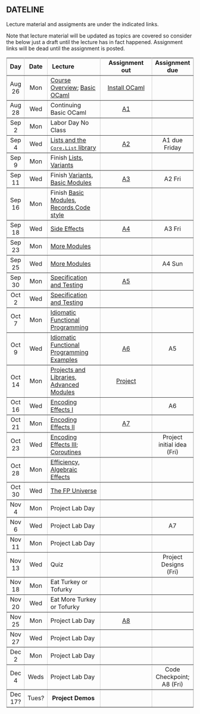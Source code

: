 ## DATELINE

Lecture material and assigments are under the indicated links.  

Note that lecture material will be updated as topics are covered so consider the below just a draft until the lecture has in fact happened.  Assignment links will be dead until the assignment is posted.

<table class="date" width="100%" border="1" cellspacing="0" cellpadding="0" bordercolor="#CCCCCC">
        <tr> 
          <td width="8%"> 
            <div align="center" class="heading"><strong>Day</strong></div>
          </td>
          <td width="8%"> 
            <div align="center" class="heading"><strong>Date</strong></div>
          </td>
          <td width="30%"> 
            <div align="left" class="heading">&nbsp;<strong>Lecture</strong></div>
          </td>
            <td width="30%">
            <div align="center" class="heading"><strong>Assignment out</strong></div>
          </td>
          <td width="15%"> 
            <div align="center" class="heading"><strong>Assignment due</strong></div>
          </td>
        </tr>
        <tr> 
          <td width="8%"> 
            <div align="center" class="body">Aug 26</div>
          </td>
          <td width="8%"> 
            <div align="center" class="body">Mon</div>
          </td>
          <td width="30%"> 
            <div align="left" class="body"><a href="lecture/intro.html">Course Overview</a>; <a href="lecture/basic-ocaml.html">Basic OCaml</a>
	    </div>
          </td>
          <td width="30%"> 
            <div align="center" class="body"><a href="coding.html">Install OCaml</a>
	    </div>
          </td>
          <td width="15%"> 
            <div align="center" class="body">&nbsp;</div>
          </td>
        </tr>
        <tr> 
          <td width="8%"> 
            <div align="center" class="body">Aug 28</div>
          </td>
          <td width="8%"> 
            <div align="center" class="body">Wed</div>
          </td>
          <td width="30%"> 
            <div align="left" class="body">Continuing Basic OCaml
	    </div> 
          </td>
          <td width="30%"> 
            <div align="center" class="body"><a href="assignments/assignment1.html">A1</a></div>
          </td>
          <td width="15%"> 
            <div align="center" class="body">&nbsp;</div>
          </td>
        </tr>
        <tr> 
          <td width="8%"> 
            <div align="center" class="body">Sep 2</div>
          </td>
          <td width="8%"> 
            <div align="center" class="body">Mon</div>
          </td>
          <td width="30%"> 
            <div align="left" class="body">Labor Day No Class</div>
          </td>
          <td width="30%"> 
            <div align="center" class="body">&nbsp;</div>
          </td>
          <td width="15%"> 
            <div align="center" class="body">&nbsp;</div>
          </td>
        </tr>
        <tr> 
          <td width="8%"> 
            <div align="center" class="body">Sep 4</div>
          </td>
          <td width="8%"> 
            <div align="center" class="body">Wed</div>
          </td>
          <td width="30%"> 
            <div align="left" class="body"><a href="lecture/lists.html">Lists and the <tt>Core.List</tt> library</a></div>
          </td>
          <td width="30%"> 
            <div align="center" class="body"><a href="assignments/assignment2.html">A2</a></div>
          </td>
          <td width="15%"> 
            <div align="center" class="body">A1 due Friday</div>
          </td>
        </tr>
        <tr> 
          <td width="8%"> 
            <div align="center" class="body">Sep 9</div>
          </td>
          <td width="8%"> 
            <div align="center" class="body">Mon</div>
          </td>
          <td width="30%"> 
            <div align="left" class="body">Finish <a href="lecture/lists.html">Lists</a>,  <a href="lecture/variants.html">Variants</a></div>
          </td>
          <td width="30%"> 
            <div align="center" class="body">&nbsp;</div>
          </td>
          <td width="15%"> 
            <div align="center" class="body">&nbsp;</div>
          </td>
        </tr>
        <tr> 
          <td width="8%"> 
            <div align="center" class="body">Sep 11</div>
          </td>
          <td width="8%"> 
            <div align="center" class="body">Wed</div>
          </td>
          <td width="30%"> 
            <div align="left" class="body"> Finish <a href="lecture/variants.html">Variants</a>, <a href="lecture/basic-modules.html">Basic Modules</a></div>
          </td>
          <td width="30%"> 
            <div align="center" class="body"><a href="assignments/assignment3.html">A3</a></div>
          </td>
          <td width="15%"> 
            <div align="center" class="body">A2 Fri</div>
          </td>
        </tr>
        <tr> 
          <td width="8%"> 
            <div align="center" class="body">Sep 16</div>
          </td>
          <td width="8%"> 
            <div align="center" class="body">Mon</div>
          </td>
          <td width="30%"> 
            <div align="left" class="body">Finish <a href="lecture/basic-modules.html">Basic Modules</a>, <a href="lecture/records.html">Records</a>,<a href="style-guide.html">Code style</a></div>
          </td>
          <td width="30%"> 
            <div align="center" class="body">&nbsp;</div>
          </td>
          <td width="15%"> 
            <div align="center" class="body">&nbsp;</div>
          </td>
        </tr>
        <tr> 
          <td width="8%"> 
            <div align="center" class="body">Sep 18</div>
          </td>
          <td width="8%"> 
            <div align="center" class="body">Wed</div>
          </td>
          <td width="30%"> 
            <div align="left" class="body"><a href="lecture/side-effects.html">Side Effects</a></div>
          </td>
          <td width="30%"> 
            <div align="center" class="body"><a href="assignments/assignment4.html">A4</a></div>
          </td>
          <td width="15%"> 
            <div align="center" class="body">A3 Fri</div>
          </td>
        </tr>
        <tr> 
          <td width="8%"> 
            <div align="center" class="body">Sep 23</div>
          </td>
          <td width="8%"> 
            <div align="center" class="body">Mon</div>
          </td>
          <td width="30%"> 
            <div align="left" class="body"><a href="lecture/more-modules.html">More Modules</a></div>
          </td>
          <td width="30%"> 
            <div align="center" class="body">&nbsp;</div>
          </td>
          <td width="15%"> 
            <div align="center" class="body">&nbsp;</div>
          </td>
        </tr>
        <tr> 
          <td width="8%"> 
            <div align="center" class="body">Sep 25</div>
          </td>
          <td width="8%"> 
            <div align="center" class="body">Wed</div>
          </td>
          <td width="30%"> 
            <div align="left" class="body"><a href="lecture/more-modules.html">More Modules</a></div>
          </td>
          <td width="30%"> 
            <div align="center" class="body">&nbsp;</div>
          </td>
          <td width="15%"> 
            <div align="center" class="body">A4 Sun</div>
          </td>
        </tr>
        <tr> 
          <td width="8%"> 
            <div align="center" class="body">Sep 30</div>
          </td>
          <td width="8%"> 
            <div align="center" class="body">Mon</div>
          </td>
          <td width="30%"> 
            <div align="left" class="body"><a href="lecture/specification-test.html">Specification and Testing</a></div>
          </td>
          <td width="30%"> 
            <div align="center" class="body"><a href="assignments/assignment5.html">A5</a></div>
          </td>
          <td width="15%"> 
            <div align="center" class="body">&nbsp;</div>
          </td>
        </tr>
        <tr> 
          <td width="8%"> 
            <div align="center" class="body">Oct 2</div>
          </td>
          <td width="8%"> 
            <div align="center" class="body">Wed</div>
          </td>
          <td width="30%"> 
            <div align="left" class="body"><a href="lecture/specification-test.html">Specification and Testing</a></div>
          </td>
          <td width="30%"> 
            <div align="center" class="body">&nbsp;</div>
          </td>
          <td width="15%"> 
            <div align="center" class="body">&nbsp;</div>
          </td>
        </tr>
       <tr> 
          <td width="8%"> 
            <div align="center" class="body">Oct 7</div>
          </td>
          <td width="8%"> 
            <div align="center" class="body">Mon</div>
          </td>
          <td width="30%"> 
            <div align="left" class="body"><a href="lecture/idiomatic-fp.html">Idiomatic Functional Programming</a></div>
          </td>
          <td width="30%"> 
            <div align="center" class="body">&nbsp;</div>
          </td>
          <td width="15%"> 
            <div align="center" class="body">&nbsp;</div>
          </td>
        </tr>
       <tr> 
          <td width="8%"> 
            <div align="center" class="body">Oct 9</div>
          </td>
          <td width="8%"> 
            <div align="center" class="body">Wed</div>
          </td>
          <td width="30%"> 
            <div align="left" class="body"><a href="lecture/idiomatic-fp.html#examples">Idiomatic Functional Programming Examples</a></div>
          </td>
          <td width="30%"> 
            <div align="center" class="body"><a href="assignments/assignment6.html">A6</a></div>
          </td>
          <td width="15%"> 
            <div align="center" class="body">A5</div>
          </td>
        </tr>
        <tr> 
          <td width="8%"> 
            <div align="center" class="body">Oct 14</div>
          </td>
          <td width="8%"> 
            <div align="center" class="body">Mon</div>
          </td>
          <td width="30%"> 
            <div align="left" class="body"><a href="assignments/project.html">Projects and Libraries</a>, <a href="lecture/advanced_modules.ml">Advanced Modules</a></div>
          </td>
          <td width="30%"> 
            <div align="center" class="body"><a href="assignments/project.html">Project</a></div>
          </td>
          <td width="15%"> 
            <div align="center" class="body">&nbsp;</div>
          </td>
        </tr>
        <tr> 
          <td width="8%"> 
            <div align="center" class="body">Oct 16</div>
          </td>
          <td width="8%"> 
            <div align="center" class="body">Wed</div>
          </td>
          <td width="30%"> 
            <div align="left" class="body"><a href="lecture/encoding_effects.ml">Encoding Effects I</a></div>
          </td>
          <td width="30%"> 
            <div align="center" class="body">&nbsp;</div>
          </td>
          <td width="15%"> 
            <div align="center" class="body">A6</div>
          </td>
        </tr>
        <tr> 
          <td width="8%"> 
            <div align="center" class="body">Oct 21</div>
          </td>
          <td width="8%"> 
            <div align="center" class="body">Mon</div>
          </td>
          <td width="30%"> 
            <div align="left" class="body"><a href="lecture/encoding_effects.ml">Encoding Effects II</a></div>
          </td>
          <td width="30%"> 
            <div align="center" class="body"><a href="assignments/assignment7.html">A7</a></div>
          </td>
          <td width="15%"> 
            <div align="center" class="body">&nbsp;</div>
          </td>
        </tr>
        <tr> 
          <td width="8%"> 
            <div align="center" class="body">Oct 23</div>
          </td>
          <td width="8%"> 
            <div align="center" class="body">Wed</div>
          </td>
          <td width="30%"> 
            <div align="left" class="body"><a href="lecture/encoding_effects.ml">Encoding Effects III</a>; <a href="lecture/coroutines.html">Coroutines</a></div>
          </td>
          <td width="30%"> 
            <div align="center" class="body">&nbsp;</div>
          </td>
          <td width="15%"> 
            <div align="center" class="body">Project initial idea (Fri)</div>
          </td>
        </tr>
        <tr> 
          <td width="8%"> 
            <div align="center" class="body">Oct 28</div>
          </td>
          <td width="8%"> 
            <div align="center" class="body">Mon</div>
          </td>
          <td width="30%"> 
            <div align="left" class="body"><a href="lecture/efficiency.html">Efficiency</a>, <a href="lecture/algebraic_effects.ml">Algebraic Effects</a></div>
          </td>
          <td width="30%"> 
            <div align="center" class="body">&nbsp;</div>
          </td>
          <td width="15%"> 
            <div align="center" class="body">&nbsp;</div>
          </td>
        </tr>
        <tr> 
          <td width="8%"> 
            <div align="center" class="body">Oct 30</div>
          </td>
          <td width="8%"> 
            <div align="center" class="body">Wed</div>
          </td>
          <td width="30%"> 
            <div align="left" class="body"><a href="lecture/fp-universe.html">The FP Universe</a></div>
          </td>	
          <td width="30%"> 
            <div align="center" class="body">&nbsp;</div>
          </td>
          <td width="15%"> 
            <div align="center" class="body">&nbsp;</div>
          </td>
        </tr>
        <tr> 
          <td width="8%"> 
            <div align="center" class="body">Nov 4</div>
          </td>
          <td width="8%"> 
            <div align="center" class="body">Mon</div>
          </td>
          <td width="30%"> 
            <div align="left" class="body">Project Lab Day</div>
          </td>
          <td width="30%"> 
            <div align="center" class="body">&nbsp;</div>
          </td>
          <td width="15%"> 
            <div align="center" class="body">&nbsp;</div>
          </td>
        </tr>
        <tr> 
          <td width="8%"> 
            <div align="center" class="body">Nov 6</div>
          </td>
          <td width="8%"> 
            <div align="center" class="body">Wed</div>
          </td>
          <td width="30%"> 
            <div align="left" class="body">Project Lab Day</div>
          </td>
          <td width="30%"> 
            <div align="center" class="body">&nbsp;</div>
          </td>
          <td width="15%"> 
            <div align="center" class="body">A7</div>
          </td>
        </tr>
        <tr> 
          <td width="8%"> 
            <div align="center" class="body">Nov 11</div>
          </td>
          <td width="8%"> 
            <div align="center" class="body">Mon</div>
          </td>
          <td width="30%"> 
            <div align="left" class="body">Project Lab Day</div>
          </td>
          <td width="30%"> 
            <div align="center" class="body">&nbsp;</div>
          </td>
          <td width="15%"> 
            <div align="center" class="body">&nbsp;</div>
          </td>
        </tr>
        <tr> 
          <td width="8%"> 
            <div align="center" class="body">Nov 13</div>
          </td>
          <td width="8%"> 
            <div align="center" class="body">Wed</div>
          </td>
          <td width="30%"> 
            <div align="left" class="body">Quiz</div>
          </td>
          <td width="30%"> 
            <div align="center" class="body">&nbsp;</div>
          </td>
          <td width="15%"> 
            <div align="center" class="body">Project Designs (Fri)</div>
          </td>
        </tr>
        <tr> 
          <td width="8%"> 
            <div align="center" class="body">Nov 18</div>
          </td>
          <td width="8%"> 
            <div align="center" class="body">Mon</div>
          </td>
          <td width="30%"> 
            <div align="left" class="body">Eat Turkey or Tofurky</div>
          </td>
          <td width="30%"> 
            <div align="center" class="body">&nbsp;</div>
          </td>
          <td width="15%"> 
            <div align="center" class="body">&nbsp;</div>
          </td>
        </tr>
        <tr> 
          <td width="8%"> 
            <div align="center" class="body">Nov 20</div>
          </td>
          <td width="8%"> 
            <div align="center" class="body">Wed</div>
          </td>
          <td width="30%"> 
            <div align="left" class="body">Eat More Turkey or Tofurky</div>
          </td>
          <td width="30%"> 
            <div align="center" class="body">&nbsp;</div>
          </td>
          <td width="15%"> 
            <div align="center" class="body">&nbsp;</div>
          </td>
        </tr>
        <tr> 
          <td width="8%"> 
            <div align="center" class="body">Nov 25</div>
          </td>
          <td width="8%"> 
            <div align="center" class="body">Mon</div>
          </td>
          <td width="30%"> 
            <div align="left" class="body">Project Lab Day</div>
          </td>
          <td width="30%"> 
            <div align="center" class="body"><a href="assignments/assignment8.html">A8</a></div>
          </td>
          <td width="15%"> 
            <div align="center" class="body">&nbsp;</div>
          </td>
        </tr>
        <tr> 
          <td width="8%"> 
            <div align="center" class="body">Nov 27</div>
          </td>
          <td width="8%"> 
            <div align="center" class="body">Wed</div>
          </td>
          <td width="30%"> 
            <div align="left" class="body">Project Lab Day</div>
          </td>
          <td width="30%"> 
            <div align="center" class="body">&nbsp;</div>
          </td>
          <td width="15%"> 
            <div align="center" class="body">&nbsp;</div>
          </td>
        </tr>        
        <tr> 
          <td width="8%"> 
            <div align="center" class="body">Dec 2</div>
          </td>
          <td width="8%"> 
            <div align="center" class="body">Mon</div>
          </td>
          <td width="30%"> 
            <div align="left" class="body">Project Lab Day</div>
          </td>
          <td width="30%"> 
            <div align="center" class="body">&nbsp;</div>
          </td>
          <td width="15%"> 
            <div align="center" class="body">&nbsp;</div>
          </td>
        </tr>
                <tr> 
          <td width="8%"> 
            <div align="center" class="body">Dec 4</div>
          </td>
          <td width="8%"> 
            <div align="center" class="body">Weds</div>
          </td>
          <td width="30%"> 
            <div align="left" class="body">Project Lab Day</div>
          </td>
          <td width="30%"> 
            <div align="center" class="body">&nbsp;</div>
          </td>
          <td width="15%"> 
            <div align="center" class="body">Code Checkpoint; A8 (Fri)</div>
          </td>
        </tr>
	<tr> 
          <td width="8%"> 
            <div align="center" class="body">Dec 17?</div>
          </td>
          <td width="8%"> 
            <div align="center" class="body">Tues?</div>
          </td>
          <td width="30%"> 
            <div align="left" class="body">&nbsp;<strong>Project Demos</strong></div>
          </td>
          <td width="30%"> 
            <div align="center" class="body">&nbsp;</div>
          </td>
          <td width="15%"> 
            <div align="center" class="body">&nbsp;</div>
          </td>
        </tr>
</table>




